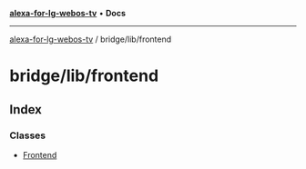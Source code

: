 [**alexa-for-lg-webos-tv**](../../../README.md) • **Docs**

***

[alexa-for-lg-webos-tv](../../../modules.md) / bridge/lib/frontend

# bridge/lib/frontend

## Index

### Classes

- [Frontend](classes/Frontend.md)
